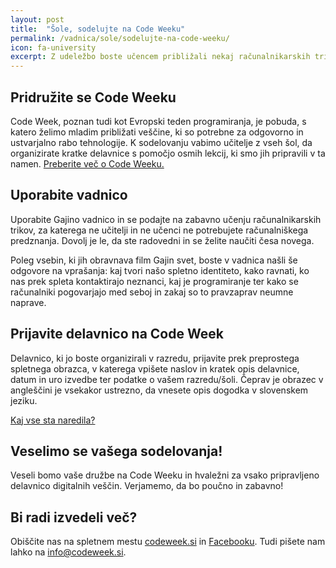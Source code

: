 ```yaml
---
layout: post
title:  "Šole, sodelujte na Code Weeku"
permalink: /vadnica/sole/sodelujte-na-code-weeku/
icon: fa-university
excerpt: Z udeležbo boste učencem približali nekaj računalnikarskih trikov in jim pomagali pri odgovorni rabi interneta.
---
```


## Pridružite se Code Weeku
Code Week, poznan tudi kot Evropski teden programiranja, je pobuda, s katero želimo mladim približati veščine, ki so potrebne za odgovorno in ustvarjalno rabo tehnologije. K sodelovanju vabimo učitelje z vseh šol, da organizirate kratke delavnice s pomočjo osmih lekcij, ki smo jih pripravili v ta namen. <a href="http://codeweek.si/" target="blank">Preberite več o Code Weeku.</a>

## Uporabite vadnico
Uporabite Gajino vadnico in se podajte na zabavno učenju računalnikarskih trikov, za katerega ne učitelji in ne učenci ne potrebujete računalniškega predznanja. Dovolj je le, da ste radovedni in se želite naučiti česa novega.
 
Poleg vsebin, ki jih obravnava film Gajin svet, boste v vadnica našli še odgovore na vprašanja: kaj tvori našo spletno identiteto, kako ravnati, ko nas prek spleta kontaktirajo neznanci, kaj je programiranje ter kako se računalniki pogovarjajo med seboj in zakaj so to pravzaprav neumne naprave.

## Prijavite delavnico na Code Week
Delavnico, ki jo boste organizirali v razredu, prijavite prek preprostega spletnega obrazca, v katerega vpišete naslov in kratek opis delavnice, datum in uro izvedbe ter podatke o vašem razredu/šoli. Čeprav je obrazec v angleščini je vsekakor ustrezno, da vnesete opis dogodka v slovenskem jeziku.

<a href="{{ site.baseurl }}{% link vadnica/index.md %}" class="btn btn-lg btn-primary">Kaj vse sta naredila?</a>
 
## Veselimo se vašega sodelovanja!
Veseli bomo vaše družbe na Code Weeku in hvaležni za vsako pripravljeno delavnico digitalnih veščin. Verjamemo, da bo poučno in zabavno!
 
## Bi radi izvedeli več?
Obiščite nas na spletnem mestu <a href="http://codeweek.si/" target="blank">codeweek.si</a> in <a href="https://www.facebook.com/codeweek.si/" target="blank">Facebooku</a>. Tudi pišete nam lahko na <a href="mailto:name@email.com">info@codeweek.si</a>.

